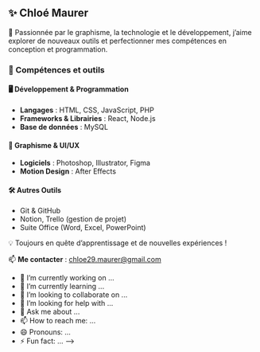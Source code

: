 ## ✨ Chloé Maurer  

🎨 Passionnée par le graphisme, la technologie et le développement, j’aime explorer de nouveaux outils et perfectionner mes compétences en conception et programmation.  

### 🚀 Compétences et outils  

#### 🖥️ **Développement & Programmation**  
- **Langages** : HTML, CSS, JavaScript, PHP  
- **Frameworks & Librairies** : React, Node.js  
- **Base de données** : MySQL  

#### 🎨 **Graphisme & UI/UX**  
- **Logiciels** : Photoshop, Illustrator, Figma  
- **Motion Design** : After Effects  

#### 🛠️ **Autres Outils**  
- Git & GitHub  
- Notion, Trello (gestion de projet)  
- Suite Office (Word, Excel, PowerPoint)  

💡 Toujours en quête d’apprentissage et de nouvelles expériences !  

📫 **Me contacter** : chloe29.maurer@gmail.com   


- 🔭 I’m currently working on ...
- 🌱 I’m currently learning ...
- 👯 I’m looking to collaborate on ...
- 🤔 I’m looking for help with ...
- 💬 Ask me about ...
- 📫 How to reach me: ...
- 😄 Pronouns: ...
- ⚡ Fun fact: ...
-->
